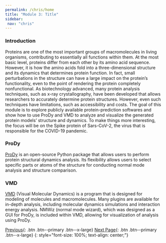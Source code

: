 ```yaml
---
permalink: /chris/home
title: "Module 3: Title"
sidebar: 
 nav: "chris"
---
```



### Introduction
Proteins are one of the most important groups of macromolecules in living organisms, contributing to essentially all functions within them. At the most basic level, proteins differ from each other by its amino acid sequence. However, it is how the amino acids fold into a three-dimensional structure and its dynamics that determines protein function. In fact, small perturbations in the structure can have a large impact on the protein’s functionality, even to the point of rendering the protein completely nonfunctional. As biotechnology advanced, many protein analysis techniques, such as x-ray crystallography, have been developed that allows researchers to accurately determine protein structures. However, even such techniques have limitations, such as accessibility and costs. The goal of this module is to explore publicly available protein-prediction softwares and show how to use ProDy and VMD to analyze and visualize the generated protein models’ structure and dynamics. To make things more interesting, the focus will be on the Spike protein of Sars-CoV-2, the virus that is responsible for the COVID-19 pandemic.

### ProDy
[ProDy](http://prody.csb.pitt.edu/) is an open-source Python package that allows users to perform protein structural dynamics analysis. Its flexibility allows users to select specific parts or atoms of the structure for conducting normal mode analysis and structure comparison.

### VMD
[VMD](https://www.ks.uiuc.edu/Research/vmd/) (Visual Molecular Dynamics) is a program that is designed for modeling of molecules and macromolecules. Many plugins are available for in-depth analysis, including molecular dynamics simulations and interaction energy analysis. NMWiz (normal mode wizard), which was designed as a GUI for ProDy, is included within VMD, allowing for visualization of analysis using ProDy.

[Previous](#){: .btn .btn--primary .btn--x-large} [Next Page](page1){: .btn .btn--primary .btn--x-large}
{: style="font-size: 100%; text-align: center;"}


